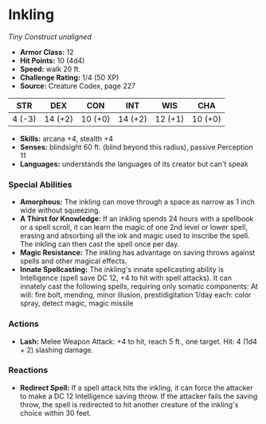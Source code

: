 # Inkling

*Tiny* *Construct* *unaligned*

- **Armor Class:** 12
- **Hit Points:** 10 (4d4)
- **Speed:** walk 20 ft.
- **Challenge Rating:** 1/4 (50 XP)
- **Source:** Creature Codex, page 227

| STR | DEX | CON | INT | WIS | CHA |
| --- | --- | --- | --- | --- | --- |
| 4 (-3) | 14 (+2) | 10 (+0) | 14 (+2) | 12 (+1) | 10 (+0) |

- **Skills:** arcana +4, stealth +4
- **Senses:** blindsight 60 ft. (blind beyond this radius), passive Perception 11
- **Languages:** understands the languages of its creator but can't speak

### Special Abilities

- **Amorphous:** The inkling can move through a space as narrow as 1 inch wide without squeezing.
- **A Thirst for Knowledge:** If an inkling spends 24 hours with a spellbook or a spell scroll, it can learn the magic of one 2nd level or lower spell, erasing and absorbing all the ink and magic used to inscribe the spell. The inkling can then cast the spell once per day.
- **Magic Resistance:** The inkling has advantage on saving throws against spells and other magical effects.
- **Innate Spellcasting:** The inkling's innate spellcasting ability is Intelligence (spell save DC 12, +4 to hit with spell attacks). It can innately cast the following spells, requiring only somatic components:
At will: fire bolt, mending, minor illusion, prestidigitation
1/day each: color spray, detect magic, magic missile

### Actions

- **Lash:** Melee Weapon Attack: +4 to hit, reach 5 ft., one target. Hit: 4 (1d4 + 2) slashing damage.

### Reactions

- **Redirect Spell:** If a spell attack hits the inkling, it can force the attacker to make a DC 12 Intelligence saving throw. If the attacker fails the saving throw, the spell is redirected to hit another creature of the inkling's choice within 30 feet.


